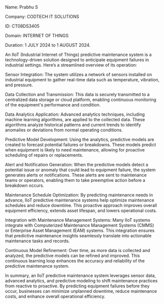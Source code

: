 Name: Prabhu S

Company: CODTECH IT SOLUTIONS

ID: CT08DS3405

Domain: INTERNET OF THINGS

Duration:  1 JULY 2024 to 1 AUGUST 2024.

An IIoT (Industrial Internet of Things) predictive maintenance system is a technology-driven solution designed to anticipate equipment failures in industrial settings. Here’s a streamlined overview of its operation:

Sensor Integration: The system utilizes a network of sensors installed on industrial equipment to gather real-time data such as temperature, vibration, and pressure.

Data Collection and Transmission: This data is securely transmitted to a centralized data storage or cloud platform, enabling continuous monitoring of the equipment's performance and condition.

Data Analytics Application: Advanced analytics techniques, including machine learning algorithms, are applied to the collected data. These algorithms analyze historical patterns and current trends to identify anomalies or deviations from normal operating conditions.

Predictive Model Development: Using the analytics, predictive models are created to forecast potential failures or breakdowns. These models predict when equipment is likely to need maintenance, allowing for proactive scheduling of repairs or replacements.

Alert and Notification Generation: When the predictive models detect a potential issue or anomaly that could lead to equipment failure, the system generates alerts or notifications. These alerts are sent to maintenance teams or operators, enabling them to take preemptive action before a breakdown occurs.

Maintenance Schedule Optimization: By predicting maintenance needs in advance, IIoT predictive maintenance systems help optimize maintenance schedules and reduce downtime. This proactive approach improves overall equipment efficiency, extends asset lifespan, and lowers operational costs.

Integration with Maintenance Management Systems: Many IIoT systems integrate with Computerized Maintenance Management Systems (CMMS) or Enterprise Asset Management (EAM) systems. This integration ensures that predictive maintenance insights seamlessly translate into actionable maintenance tasks and records.

Continuous Model Refinement: Over time, as more data is collected and analyzed, the predictive models can be refined and improved. This continuous learning loop enhances the accuracy and reliability of the predictive maintenance system.

In summary, an IIoT predictive maintenance system leverages sensor data, advanced analytics, and predictive modeling to shift maintenance practices from reactive to proactive. By predicting equipment failures before they occur, businesses can minimize unplanned downtime, reduce maintenance costs, and enhance overall operational efficiency.
